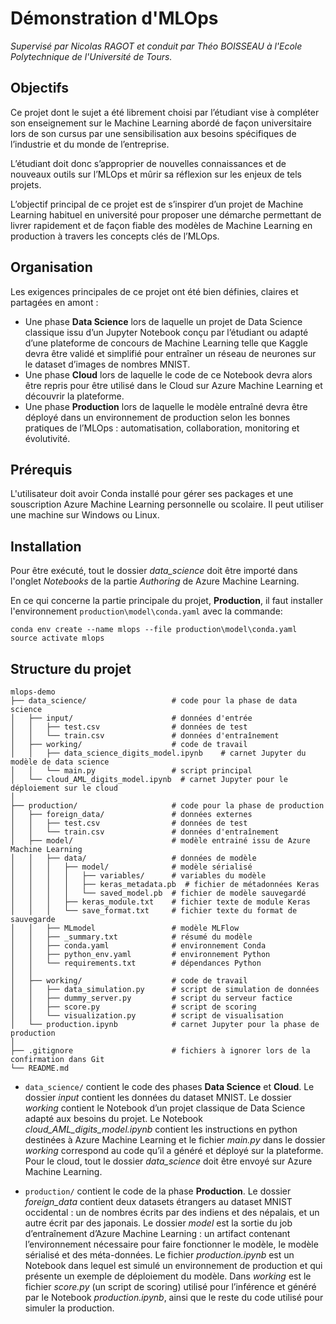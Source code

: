 Démonstration d'MLOps
=========
*Supervisé par Nicolas RAGOT et conduit par Théo BOISSEAU à l'Ecole Polytechnique de l'Université de Tours.*


Objectifs
---------
Ce projet dont le sujet a été librement choisi par l’étudiant vise à compléter son enseignement sur le Machine Learning abordé de façon universitaire lors de son cursus par une sensibilisation aux besoins spécifiques de l’industrie et du monde de l’entreprise.

L’étudiant doit donc s’approprier de nouvelles connaissances et de nouveaux outils sur l’MLOps et mûrir sa réflexion sur les enjeux de tels projets.

L’objectif principal de ce projet est de s’inspirer d’un projet de Machine Learning habituel en université pour proposer une démarche permettant de livrer rapidement et de façon fiable des modèles de Machine Learning en production à travers les concepts clés de l’MLOps.

Organisation
---------
Les exigences principales de ce projet ont été bien définies, claires et partagées en amont :
- Une phase **Data Science** lors de laquelle un projet de Data Science classique issu d’un Jupyter Notebook conçu par l’étudiant ou adapté d’une plateforme de concours de Machine Learning telle que Kaggle devra être validé et simplifié pour entraîner un réseau de neurones sur le dataset d’images de nombres MNIST.
- Une phase **Cloud** lors de laquelle le code de ce Notebook devra alors être repris pour être utilisé dans le Cloud sur Azure Machine Learning et découvrir la plateforme.
- Une phase **Production** lors de laquelle le modèle entraîné devra être déployé dans un environnement de production selon les bonnes pratiques de l’MLOps : automatisation, collaboration, monitoring et évolutivité.


Prérequis
------------
L'utilisateur doit avoir Conda installé pour gérer ses packages et une souscription Azure Machine Learning personnelle ou scolaire.
Il peut utiliser une machine sur Windows ou Linux.


Installation
------------
Pour être exécuté, tout le dossier *data_science* doit être importé dans l'onglet *Notebooks* de la partie *Authoring* de Azure Machine Learning.

En ce qui concerne la partie principale du projet, **Production**, il faut installer l'environnement `production\model\conda.yaml` avec la commande:

    conda env create --name mlops --file production\model\conda.yaml
    source activate mlops


Structure du projet
-------------------

    mlops-demo
    ├── data_science/                   # code pour la phase de data science
    │   ├── input/                      # données d'entrée
    │   │   ├── test.csv                # données de test
    │   │   └── train.csv               # données d'entraînement
    │   ├── working/                    # code de travail
    │   │   ├── data_science_digits_model.ipynb    # carnet Jupyter du modèle de data science
    │   │   └── main.py                 # script principal
    │   └── cloud_AML_digits_model.ipynb  # carnet Jupyter pour le déploiement sur le cloud
    │
    ├── production/                     # code pour la phase de production
    │   ├── foreign_data/               # données externes
    │   │   ├── test.csv                # données de test
    │   │   └── train.csv               # données d'entraînement
    │   ├── model/                      # modèle entrainé issu de Azure Machine Learning
    │   │   ├── data/                   # données de modèle
    │   │   │   ├── model/              # modèle sérialisé
    │   │   │   │   ├── variables/      # variables du modèle
    │   │   │   │   ├── keras_metadata.pb  # fichier de métadonnées Keras
    │   │   │   │   └── saved_model.pb  # fichier de modèle sauvegardé
    │   │   │   ├── keras_module.txt    # fichier texte de module Keras
    │   │   │   └── save_format.txt     # fichier texte du format de sauvegarde
    │   │   ├── MLmodel                 # modèle MLFlow
    │   │   ├── _summary.txt            # résumé du modèle
    │   │   ├── conda.yaml              # environnement Conda
    │   │   ├── python_env.yaml         # environnement Python
    │   │   └── requirements.txt        # dépendances Python
    │   │
    │   ├── working/                    # code de travail
    │   │   ├── data_simulation.py      # script de simulation de données
    │   │   ├── dummy_server.py         # script du serveur factice
    │   │   ├── score.py                # script de scoring
    │   │   └── visualization.py        # script de visualisation
    │   └── production.ipynb            # carnet Jupyter pour la phase de production
    │
    ├── .gitignore                      # fichiers à ignorer lors de la confirmation dans Git
    └── README.md

-   `data_science/` contient le code des phases **Data Science** et **Cloud**.
    Le dossier *input* contient les données du dataset MNIST.
    Le dossier *working* contient le Notebook d’un projet classique de Data Science adapté aux besoins du projet.
    Le Notebook *cloud_AML_digits_model.ipynb* contient les instructions en python destinées à Azure Machine Learning et le fichier *main.py* dans le dossier *working* correspond au code qu’il a généré et déployé sur la plateforme.
    Pour le cloud, tout le dossier *data_science* doit être envoyé sur Azure Machine Learning.

-   `production/` contient le code de la phase **Production**.
    Le dossier *foreign_data* contient deux datasets étrangers au dataset MNIST occidental : un de nombres écrits par des indiens et des népalais, et un autre écrit par des japonais.
    Le dossier *model* est la sortie du job d’entraînement d’Azure Machine Learning : un artifact contenant l’environnement nécessaire pour faire fonctionner le modèle, le modèle sérialisé et des méta-données.
    Le fichier *production.ipynb* est un Notebook dans lequel est simulé un environnement de production et qui présente un exemple de déploiement du modèle.
    Dans *working* est le fichier *score.py* (un script de scoring) utilisé pour l’inférence et généré par le Notebook *production.ipynb*, ainsi que le reste du code utilisé pour simuler la production.
